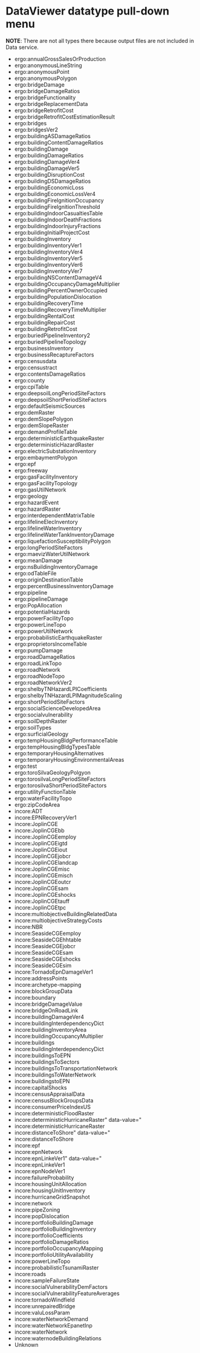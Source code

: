 DataViewer datatype pull-down menu
==================================

**NOTE**: There are not all types there because output files 
are not included in Data service.

- ergo:annualGrossSalesOrProduction
- ergo:anonymousLineString
- ergo:anonymousPoint
- ergo:anonymousPolygon
- ergo:bridgeDamage
- ergo:bridgeDamageRatios
- ergo:bridgeFunctionality
- ergo:bridgeReplacementData
- ergo:bridgeRetrofitCost
- ergo:bridgeRetrofitCostEstimationResult
- ergo:bridges
- ergo:bridgesVer2
- ergo:buildingASDamageRatios
- ergo:buildingContentDamageRatios
- ergo:buildingDamage
- ergo:buildingDamageRatios
- ergo:buildingDamageVer4
- ergo:buildingDamageVer5
- ergo:buildingDisruptionCost
- ergo:buildingDSDamageRatios
- ergo:buildingEconomicLoss
- ergo:buildingEconomicLossVer4
- ergo:buildingFireIgnitionOccupancy
- ergo:buildingFireIgnitionThreshold
- ergo:buildingIndoorCasualtiesTable
- ergo:buildingIndoorDeathFractions
- ergo:buildingIndoorInjuryFractions
- ergo:buildingInitialProjectCost
- ergo:buildingInventory
- ergo:buildingInventoryVer1
- ergo:buildingInventoryVer4
- ergo:buildingInventoryVer5
- ergo:buildingInventoryVer6
- ergo:buildingInventoryVer7
- ergo:buildingNSContentDamageV4
- ergo:buildingOccupancyDamageMultiplier
- ergo:buildingPercentOwnerOccupied
- ergo:buildingPopulationDislocation
- ergo:buildingRecoveryTime
- ergo:buildingRecoveryTimeMultiplier
- ergo:buildingRentalCost
- ergo:buildingRepairCost
- ergo:buildingRetrofitCost
- ergo:buriedPipelineInventory2
- ergo:buriedPipelineTopology
- ergo:businessInventory
- ergo:businessRecaptureFactors
- ergo:censusdata
- ergo:censustract
- ergo:contentsDamageRatios
- ergo:county
- ergo:cpiTable
- ergo:deepsoilLongPeriodSiteFactors
- ergo:deepsoilShortPeriodSiteFactors
- ergo:defaultSeismicSources
- ergo:demRaster
- ergo:demSlopePolygon
- ergo:demSlopeRaster
- ergo:demandProfileTable
- ergo:deterministicEarthquakeRaster
- ergo:deterministicHazardRaster
- ergo:electricSubstationInventory
- ergo:embaymentPolygon
- ergo:epf
- ergo:freeway
- ergo:gasFacilityInventory
- ergo:gasFacilityTopology
- ergo:gasUtilNetwork
- ergo:geology
- ergo:hazardEvent
- ergo:hazardRaster
- ergo:interdependentMatrixTable
- ergo:lifelineElecInventory
- ergo:lifelineWaterInventory
- ergo:lifelineWaterTankInventoryDamage
- ergo:liquefactionSusceptibilityPolygon
- ergo:longPeriodSiteFactors
- ergo:maevizWaterUtilNetwork
- ergo:meanDamage
- ergo:nsBuildingInventoryDamage
- ergo:odTableFile
- ergo:originDestinationTable
- ergo:percentBusinessInventoryDamage
- ergo:pipeline
- ergo:pipelineDamage
- ergo:PopAllocation
- ergo:potentialHazards
- ergo:powerFacilityTopo
- ergo:powerLineTopo
- ergo:powerUtilNetwork
- ergo:probabilisticEarthquakeRaster
- ergo:proprietorsIncomeTable
- ergo:pumpDamage
- ergo:roadDamageRatios
- ergo:roadLinkTopo
- ergo:roadNetwork
- ergo:roadNodeTopo
- ergo:roadNetworkVer2
- ergo:shelbyTNHazardLPICoefficients
- ergo:shelbyTNHazardLPIMagnitudeScaling
- ergo:shortPeriodSiteFactors
- ergo:socialScienceDevelopedArea
- ergo:socialvulnerability
- ergo:soilDepthRaster
- ergo:soilTypes
- ergo:surficialGeology
- ergo:tempHousingBldgPerformanceTable
- ergo:tempHousingBldgTypesTable
- ergo:temporaryHousingAlternatives
- ergo:temporaryHousingEnvironmentalAreas
- ergo:test
- ergo:toroSilvaGeologyPolgyon
- ergo:torosilvaLongPeriodSiteFactors
- ergo:torosilvaShortPeriodSiteFactors
- ergo:utilityFunctionTable
- ergo:waterFacilityTopo
- ergo:zipCodeArea
- incore:ADT
- incore:EPNRecoveryVer1
- incore:JoplinCGE
- incore:JoplinCGEbb
- incore:JoplinCGEemploy
- incore:JoplinCGEigtd
- incore:JoplinCGEiout
- incore:JoplinCGEjobcr
- incore:JoplinCGElandcap
- incore:JoplinCGEmisc
- incore:JoplinCGEmisch
- incore:JoplinCGEoutcr
- incore:JoplinCGEsam
- incore:JoplinCGEshocks
- incore:JoplinCGEtauff
- incore:JoplinCGEtpc 
- incore:multiobjectiveBuildingRelatedData
- incore:multiobjectiveStrategyCosts
- incore:NBR
- incore:SeasideCGEemploy
- incore:SeasideCGEhhtable
- incore:SeasideCGEjobcr
- incore:SeasideCGEsam
- incore:SeasideCGEshocks
- incore:SeasideCGEsim
- incore:TornadoEpnDamageVer1
- incore:addressPoints
- incore:archetype-mapping
- incore:blockGroupData
- incore:boundary
- incore:bridgeDamageValue
- incore:bridgeOnRoadLink
- incore:buildingDamageVer4
- incore:buildingInterdependencyDict
- incore:buildingInventoryArea
- incore:buildingOccupancyMultiplier
- incore:buildings
- incore:buildingInterdependencyDict
- incore:buildingsToEPN
- incore:buildingsToSectors
- incore:buildingsToTransportationNetwork
- incore:buildingsToWaterNetwork
- incore:buildingstoEPN
- incore:capitalShocks
- incore:censusAppraisalData
- incore:censusBlockGroupsData
- incore:consumerPriceIndexUS
- incore:deterministicFloodRaster
- incore:deterministicHurricaneRaster" data-value="
- incore:deterministicHurricaneRaster
- incore:distanceToShore" data-value="
- incore:distanceToShore
- incore:epf
- incore:epnNetwork
- incore:epnLinkeVer1" data-value="
- incore:epnLinkeVer1
- incore:epnNodeVer1
- incore:failureProbability
- incore:housingUnitAllocation
- incore:housingUnitInventory
- incore:hurricaneGridSnapshot
- incore:network
- incore:pipeZoning
- incore:popDislocation
- incore:portfolioBuildingDamage
- incore:portfolioBuildingInventory
- incore:portfolioCoefficients
- incore:portfolioDamageRatios
- incore:portfolioOccupancyMapping
- incore:portfolioUtilityAvailability
- incore:powerLineTopo
- incore:probabilisticTsunamiRaster
- incore:roads
- incore:sampleFailureState
- incore:socialVulnerabilityDemFactors
- incore:socialVulnerabilityFeatureAverages
- incore:tornadoWindfield
- incore:unrepairedBridge
- incore:valuLossParam
- incore:waterNetworkDemand
- incore:waterNetworkEpanetInp
- incore:waterNetwork
- incore:waternodeBuildingRelations
- Unknown